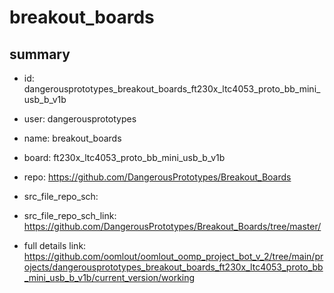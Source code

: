# breakout_boards
 
## summary 
* id: dangerousprototypes_breakout_boards_ft230x_ltc4053_proto_bb_mini_usb_b_v1b
* user: dangerousprototypes
* name: breakout_boards
* board: ft230x_ltc4053_proto_bb_mini_usb_b_v1b
* repo: https://github.com/DangerousPrototypes/Breakout_Boards



* src_file_repo_sch: 
* src_file_repo_sch_link: https://github.com/DangerousPrototypes/Breakout_Boards/tree/master/
* full details link: https://github.com/oomlout/oomlout_oomp_project_bot_v_2/tree/main/projects/dangerousprototypes_breakout_boards_ft230x_ltc4053_proto_bb_mini_usb_b_v1b/current_version/working  







